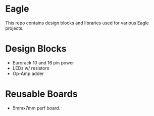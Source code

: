 # Eagle

This repo contains design blocks and libraries used for various Eagle projects.

# Design Blocks
* Eurorack 10 and 16 pin power
* LEDs w/ resistors
* Op-Amp adder

# Reusable Boards
* 5mmx7mm perf board.
